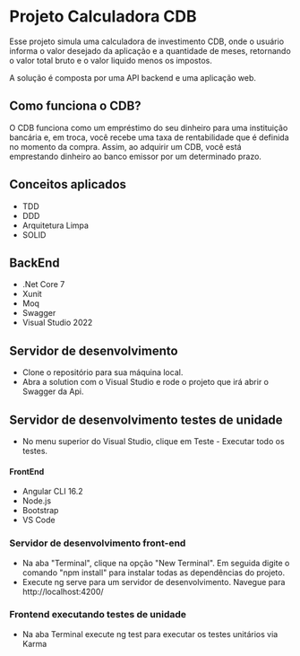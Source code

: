 # Projeto Calculadora CDB

Esse projeto simula uma calculadora de investimento CDB, onde o usuário informa o valor desejado da aplicação e a quantidade de meses, retornando o valor total bruto e o valor liquido menos os impostos.

A solução é composta por uma API backend e uma aplicação web.

## Como funciona o CDB? 

O CDB funciona como um empréstimo do seu dinheiro para uma instituição bancária e, em troca, você recebe uma taxa de rentabilidade que é definida no momento da compra. Assim, ao adquirir um CDB, você está emprestando dinheiro ao banco emissor por um determinado prazo.

## Conceitos aplicados
- TDD
- DDD
- Arquitetura Limpa
- SOLID

## BackEnd
- .Net Core 7
- Xunit
- Moq
- Swagger
- Visual Studio 2022

## Servidor de desenvolvimento 
- Clone o repositório para sua máquina local.
- Abra a solution com o Visual Studio e rode o projeto que irá abrir o Swagger da Api.

## Servidor de desenvolvimento testes de unidade
- No menu superior do Visual Studio, clique em Teste - Executar todo os testes.

#### FrontEnd
- Angular CLI 16.2
- Node.js
- Bootstrap
- VS Code

### Servidor de desenvolvimento front-end
- Na aba "Terminal", clique na opção "New Terminal". Em seguida digite o comando "npm install" para instalar todas as dependências do projeto.
- Execute ng serve para um servidor de desenvolvimento. Navegue para http://localhost:4200/

### Frontend executando testes de unidade
- Na aba Terminal execute ng test para executar os testes unitários via Karma
